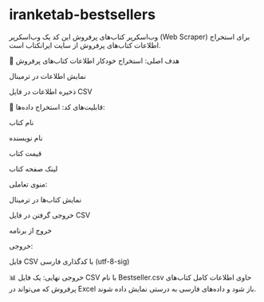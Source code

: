 # iranketab-bestsellers
وب‌اسکرپر کتاب‌های پرفروش
این کد یک وب‌اسکرپر (Web Scraper) برای استخراج اطلاعات کتاب‌های پرفروش از سایت ایرانکتاب است.

🎯 هدف اصلی:
استخراج خودکار اطلاعات کتاب‌های پرفروش

نمایش اطلاعات در ترمینال

ذخیره اطلاعات در فایل CSV

🔧 قابلیت‌های کد:
استخراج داده‌ها:

نام کتاب

نام نویسنده

قیمت کتاب

لینک صفحه کتاب

منوی تعاملی:

نمایش کتاب‌ها در ترمینال

خروجی گرفتن در فایل CSV

خروج از برنامه

خروجی:

فایل CSV با کدگذاری فارسی (utf-8-sig)

📊 خروجی نهایی:
یک فایل CSV با نام Bestseller.csv حاوی اطلاعات کامل کتاب‌های پرفروش که می‌تواند در Excel باز شود و داده‌های فارسی به درستی نمایش داده شوند.
